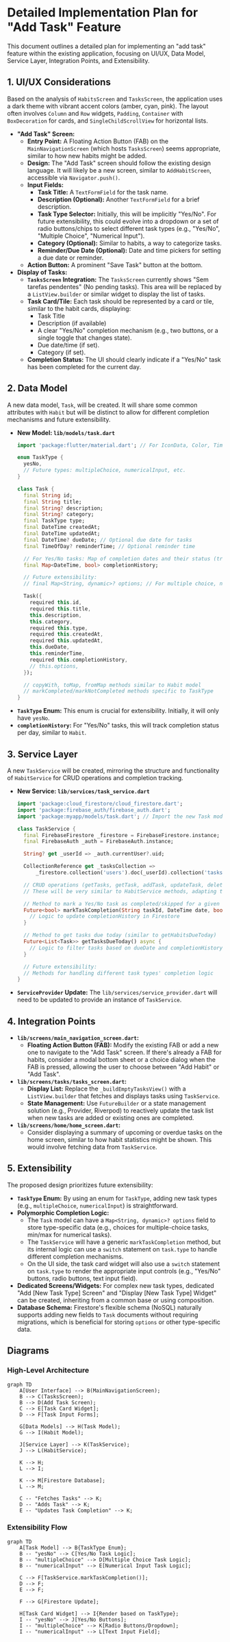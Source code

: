 # Detailed Implementation Plan for "Add Task" Feature

This document outlines a detailed plan for implementing an "add task" feature within the existing application, focusing on UI/UX, Data Model, Service Layer, Integration Points, and Extensibility.

## 1. UI/UX Considerations

Based on the analysis of `HabitsScreen` and `TasksScreen`, the application uses a dark theme with vibrant accent colors (amber, cyan, pink). The layout often involves `Column` and `Row` widgets, `Padding`, `Container` with `BoxDecoration` for cards, and `SingleChildScrollView` for horizontal lists.

*   **"Add Task" Screen:**
    *   **Entry Point:** A Floating Action Button (FAB) on the `MainNavigationScreen` (which hosts `TasksScreen`) seems appropriate, similar to how new habits might be added.
    *   **Design:** The "Add Task" screen should follow the existing design language. It will likely be a new screen, similar to `AddHabitScreen`, accessible via `Navigator.push()`.
    *   **Input Fields:**
        *   **Task Title:** A `TextFormField` for the task name.
        *   **Description (Optional):** Another `TextFormField` for a brief description.
        *   **Task Type Selector:** Initially, this will be implicitly "Yes/No". For future extensibility, this could evolve into a dropdown or a set of radio buttons/chips to select different task types (e.g., "Yes/No", "Multiple Choice", "Numerical Input").
        *   **Category (Optional):** Similar to habits, a way to categorize tasks.
        *   **Reminder/Due Date (Optional):** Date and time pickers for setting a due date or reminder.
    *   **Action Button:** A prominent "Save Task" button at the bottom.
*   **Display of Tasks:**
    *   **`TasksScreen` Integration:** The `TasksScreen` currently shows "Sem tarefas pendentes" (No pending tasks). This area will be replaced by a `ListView.builder` or similar widget to display the list of tasks.
    *   **Task Card/Tile:** Each task should be represented by a card or tile, similar to the habit cards, displaying:
        *   Task Title
        *   Description (if available)
        *   A clear "Yes/No" completion mechanism (e.g., two buttons, or a single toggle that changes state).
        *   Due date/time (if set).
        *   Category (if set).
    *   **Completion Status:** The UI should clearly indicate if a "Yes/No" task has been completed for the current day.

## 2. Data Model

A new data model, `Task`, will be created. It will share some common attributes with `Habit` but will be distinct to allow for different completion mechanisms and future extensibility.

*   **New Model: `lib/models/task.dart`**
    ```dart
    import 'package:flutter/material.dart'; // For IconData, Color, TimeOfDay

    enum TaskType {
      yesNo,
      // Future types: multipleChoice, numericalInput, etc.
    }

    class Task {
      final String id;
      final String title;
      final String? description;
      final String? category;
      final TaskType type;
      final DateTime createdAt;
      final DateTime updatedAt;
      final DateTime? dueDate; // Optional due date for tasks
      final TimeOfDay? reminderTime; // Optional reminder time

      // For Yes/No tasks: Map of completion dates and their status (true for yes, false for no/skipped)
      final Map<DateTime, bool> completionHistory;

      // Future extensibility:
      // final Map<String, dynamic>? options; // For multiple choice, numerical ranges, etc.

      Task({
        required this.id,
        required this.title,
        this.description,
        this.category,
        required this.type,
        required this.createdAt,
        required this.updatedAt,
        this.dueDate,
        this.reminderTime,
        required this.completionHistory,
        // this.options,
      });

      // copyWith, toMap, fromMap methods similar to Habit model
      // markCompleted/markNotCompleted methods specific to TaskType
    }
    ```
*   **`TaskType` Enum:** This enum is crucial for extensibility. Initially, it will only have `yesNo`.
*   **`completionHistory`:** For "Yes/No" tasks, this will track completion status per day, similar to `Habit`.

## 3. Service Layer

A new `TaskService` will be created, mirroring the structure and functionality of `HabitService` for CRUD operations and completion tracking.

*   **New Service: `lib/services/task_service.dart`**
    ```dart
    import 'package:cloud_firestore/cloud_firestore.dart';
    import 'package:firebase_auth/firebase_auth.dart';
    import 'package:myapp/models/task.dart'; // Import the new Task model

    class TaskService {
      final FirebaseFirestore _firestore = FirebaseFirestore.instance;
      final FirebaseAuth _auth = FirebaseAuth.instance;

      String? get _userId => _auth.currentUser?.uid;

      CollectionReference get _tasksCollection =>
          _firestore.collection('users').doc(_userId).collection('tasks');

      // CRUD operations (getTasks, getTask, addTask, updateTask, deleteTask)
      // These will be very similar to HabitService methods, adapting to the Task model.

      // Method to mark a Yes/No task as completed/skipped for a given date
      Future<bool> markTaskCompletion(String taskId, DateTime date, bool completed) async {
        // Logic to update completionHistory in Firestore
      }

      // Method to get tasks due today (similar to getHabitsDueToday)
      Future<List<Task>> getTasksDueToday() async {
        // Logic to filter tasks based on dueDate and completionHistory
      }

      // Future extensibility:
      // Methods for handling different task types' completion logic
    }
    ```
*   **`ServiceProvider` Update:** The `lib/services/service_provider.dart` will need to be updated to provide an instance of `TaskService`.

## 4. Integration Points

*   **`lib/screens/main_navigation_screen.dart`:**
    *   **Floating Action Button (FAB):** Modify the existing FAB or add a new one to navigate to the "Add Task" screen. If there's already a FAB for habits, consider a modal bottom sheet or a choice dialog when the FAB is pressed, allowing the user to choose between "Add Habit" or "Add Task".
*   **`lib/screens/tasks/tasks_screen.dart`:**
    *   **Display List:** Replace the `_buildEmptyTasksView()` with a `ListView.builder` that fetches and displays tasks using `TaskService`.
    *   **State Management:** Use `FutureBuilder` or a state management solution (e.g., Provider, Riverpod) to reactively update the task list when new tasks are added or existing ones are completed.
*   **`lib/screens/home/home_screen.dart`:**
    *   Consider displaying a summary of upcoming or overdue tasks on the home screen, similar to how habit statistics might be shown. This would involve fetching data from `TaskService`.

## 5. Extensibility

The proposed design prioritizes future extensibility:

*   **`TaskType` Enum:** By using an enum for `TaskType`, adding new task types (e.g., `multipleChoice`, `numericalInput`) is straightforward.
*   **Polymorphic Completion Logic:**
    *   The `Task` model can have a `Map<String, dynamic>? options` field to store type-specific data (e.g., choices for multiple-choice tasks, min/max for numerical tasks).
    *   The `TaskService` will have a generic `markTaskCompletion` method, but its internal logic can use a `switch` statement on `task.type` to handle different completion mechanisms.
    *   On the UI side, the task card widget will also use a `switch` statement on `task.type` to render the appropriate input controls (e.g., "Yes/No" buttons, radio buttons, text input field).
*   **Dedicated Screens/Widgets:** For complex new task types, dedicated "Add [New Task Type] Screen" and "Display [New Task Type] Widget" can be created, inheriting from a common base or using composition.
*   **Database Schema:** Firestore's flexible schema (NoSQL) naturally supports adding new fields to `Task` documents without requiring migrations, which is beneficial for storing `options` or other type-specific data.

## Diagrams

### High-Level Architecture

```mermaid
graph TD
    A[User Interface] --> B(MainNavigationScreen);
    B --> C(TasksScreen);
    B --> D(Add Task Screen);
    C --> E[Task Card Widget];
    D --> F[Task Input Forms];

    G[Data Models] --> H(Task Model);
    G --> I(Habit Model);

    J[Service Layer] --> K(TaskService);
    J --> L(HabitService);

    K --> H;
    L --> I;

    K --> M[Firestore Database];
    L --> M;

    C -- "Fetches Tasks" --> K;
    D -- "Adds Task" --> K;
    E -- "Updates Task Completion" --> K;
```

### Extensibility Flow

```mermaid
graph TD
    A[Task Model] --> B{TaskType Enum};
    B -- "yesNo" --> C[Yes/No Task Logic];
    B -- "multipleChoice" --> D[Multiple Choice Task Logic];
    B -- "numericalInput" --> E[Numerical Input Task Logic];

    C --> F[TaskService.markTaskCompletion()];
    D --> F;
    E --> F;

    F --> G[Firestore Update];

    H[Task Card Widget] --> I{Render based on TaskType};
    I -- "yesNo" --> J[Yes/No Buttons];
    I -- "multipleChoice" --> K[Radio Buttons/Dropdown];
    I -- "numericalInput" --> L[Text Input Field];